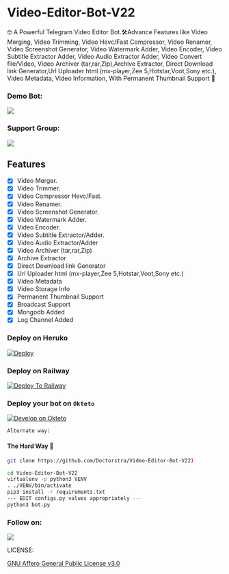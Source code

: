 # Video-Editor-Bot-V22
🤓 A Powerful Telegram Video Editor Bot.🛠️Advance Features like Video Merging, Video Trimming, Video Hevc/Fast Compressor, Video Renamer, Video Screenshot Generator, Video Watermark Adder, Video Encoder, Video Subtitle Extractor Adder, Video Audio Extractor Adder, Video Convert file/Video, Video Archiver (tar,rar,Zip),Archive Extractor, Direct Download link Generator,Url Uploader html (mx-player,Zee 5,Hotstar,Voot,Sony etc.), Video Metadata, Video Information, With Permanent Thumbnail Support 📌 

### Demo Bot:
<a href="https://t.me/Dads_links_Bot"><img src="https://img.shields.io/badge/Demo-Telegram%20Bot-blue.svg?logo=telegram"></a>

### Support Group:
<a href="https://t.me/Dads_links"><img src="https://img.shields.io/badge/Telegram-Join%20Telegram%20Group-blue.svg?logo=telegram"></a>


## Features
- [X] Video Merger.
- [X] Video Trimmer.
- [X] Video Compressor Hevc/Fast.
- [X] Video Renamer.
- [X] Video Screenshot Generator.
- [X] Video Watermark Adder.
- [X] Video Encoder.
- [X] Video Subtitle Extractor/Adder.
- [X] Video Audio Extractor/Adder
- [X] Video Archiver (tar,rar,Zip)
- [X] Archive Extractor
- [X] Direct Download link Generator
- [X] Url Uploader html (mx-player,Zee 5,Hotstar,Voot,Sony etc.)
- [X] Video Metadata
- [X] Video Storage Info
- [X] Permanent Thumbnail Support
- [X] Broadcast Support
- [X] Mongodb Added
- [X] Log Channel Added

### Deploy on Heruko
[![Deploy](https://www.herokucdn.com/deploy/button.svg)](https://heroku.com/deploy?template=https://github.com/Technical-Masters/Video-Editor-Bot-V22)


### Deploy on Railway

[![Deploy To Railway](https://railway.app/button.svg)](https://railway.app)


### Deploy your bot on `Okteto`
  
[![Develop on Okteto](https://okteto.com/develop-okteto.svg)](https://cloud.okteto.com)


`Alternate way:`

#### The Hard Way 🤕
```sh
git clone https://github.com/Doctorstra/Video-Editor-Bot-V22)

cd Video-Editor-Bot-V22
virtualenv -p python3 VENV
. ./VENV/bin/activate
pip3 install -r requirements.txt
--- EDIT configs.py values appropriately ---
python3 bot.py
```

### Follow on:
<p align="left">
<a href="https://github.com/Doctorstra"><img src="https://img.shields.io/badge/GitHub-Follow%20on%20GitHub-inactive.svg?logo=github"></a>
</p>

LICENSE:

[GNU Affero General Public License v3.0](https://github.com/Doctorstra/Video-Editor-Bot-V22/blob/main/LICENSE)
